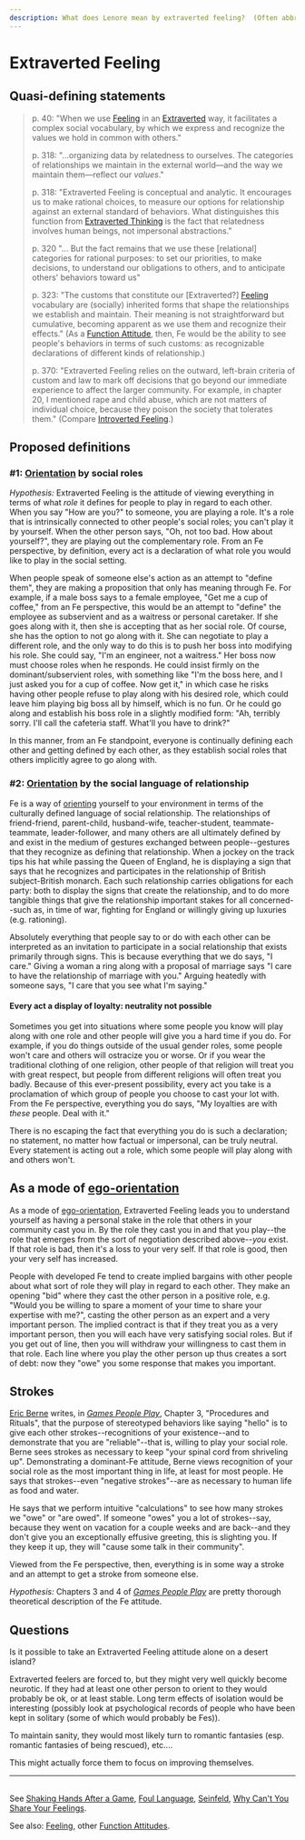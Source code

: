 ```yaml
---
description: What does Lenore mean by extraverted feeling?  (Often abbreviated "Fe".)
---
```


# Extraverted Feeling

## Quasi-defining statements

> p. 40: "When we use [Feeling](./) in an [Extraverted](broken-reference) way, it facilitates a complex social vocabulary, by which we express and recognize the values we hold in common with others."
>
> p. 318: "...organizing data by relatedness to ourselves. The categories of relationships we maintain in the external world—and the way we maintain them—reflect our _values_."
>
> p. 318: "Extraverted Feeling is conceptual and analytic. It encourages us to make rational choices, to measure our options for relationship against an external standard of behaviors. What distinguishes this function from [Extraverted Thinking](../thinking/extraverted-thinking.md) is the fact that relatedness involves human beings, not impersonal abstractions."
>
> p. 320 "... But the fact remains that we use these \[relational] categories for rational purposes: to set our priorities, to make decisions, to understand our obligations to others, and to anticipate others' behaviors toward us"
>
> p. 323: "The customs that constitute our \[Extraverted?] [Feeling](./) vocabulary are (socially) inherited forms that shape the relationships we establish and maintain. Their meaning is not straightforward but cumulative, becoming apparent as we use them and recognize their effects." (As a [Function Attitude](../../), then, Fe would be the ability to see people's behaviors in terms of such customs: as recognizable declarations of different kinds of relationship.)
>
> p. 370: "Extraverted Feeling relies on the outward, left-brain criteria of custom and law to mark off decisions that go beyond our immediate experience to affect the larger community. For example, in chapter 20, I mentioned rape and child abuse, which are not matters of individual choice, because they poison the society that tolerates them." (Compare [Introverted Feeling](introverted-feeling.md).)

## Proposed definitions

### #1: [Orientation](../../../../sign-interpretation/orienting/) by social roles

_Hypothesis:_ Extraverted Feeling is the attitude of viewing everything in terms of what _role_ it defines for people to play in regard to each other. When you say "How are you?" to someone, you are playing a role. It's a role that is intrinsically connected to other people's social roles; you can't play it by yourself. When the other person says, "Oh, not too bad. How about yourself?", they are playing out the complementary role. From an Fe perspective, by definition, every act is a declaration of what role you would like to play in the social setting.

When people speak of someone else's action as an attempt to "define them", they are making a proposition that only has meaning through Fe. For example, if a male boss says to a female employee, "Get me a cup of coffee," from an Fe perspective, this would be an attempt to "define" the employee as subservient and as a waitress or personal caretaker. If she goes along with it, then she is accepting that as her social role. Of course, she has the option to not go along with it. She can negotiate to play a different role, and the only way to do this is to push her boss into modifying his role. She could say, "I'm an engineer, not a waitress." Her boss now must choose roles when he responds. He could insist firmly on the dominant/subservient roles, with something like "I'm the boss here, and I just asked you for a cup of coffee. Now get it," in which case he risks having other people refuse to play along with his desired role, which could leave him playing big boss all by himself, which is no fun. Or he could go along and establish his boss role in a slightly modified form: "Ah, terribly sorry. I'll call the cafeteria staff. What'll you have to drink?"

In this manner, from an Fe standpoint, everyone is continually defining each other and getting defined by each other, as they establish social roles that others implicitly agree to go along with.

### #2: [Orientation](../../../../sign-interpretation/orienting/) by the social language of relationship

Fe is a way of [orienting](../../../../sign-interpretation/orienting/) yourself to your environment in terms of the culturally defined language of social relationship. The relationships of friend-friend, parent-child, husband-wife, teacher-student, teammate-teammate, leader-follower, and many others are all ultimately defined by and exist in the medium of gestures exchanged between people--gestures that they recognize as defining that relationship. When a jockey on the track tips his hat while passing the Queen of England, he is displaying a sign that says that he recognizes and participates in the relationship of British subject-British monarch. Each such relationship carries obligations for each party: both to display the signs that create the relationship, and to do more tangible things that give the relationship important stakes for all concerned--such as, in time of war, fighting for England or willingly giving up luxuries (e.g. rationing).

Absolutely everything that people say to or do with each other can be interpreted as an invitation to participate in a social relationship that exists primarily through signs. This is because everything that we do says, "I care." Giving a woman a ring along with a proposal of marriage says "I care to have the relationship of marriage with you." Arguing heatedly with someone says, "I care that you see what I'm saying."

#### Every act a display of loyalty: neutrality not possible

Sometimes you get into situations where some people you know will play along with one role and other people will give you a hard time if you do. For example, if you do things outside of the usual gender roles, some people won't care and others will ostracize you or worse. Or if you wear the traditional clothing of one religion, other people of that religion will treat you with great respect, but people from different religions will often treat you badly. Because of this ever-present possibility, every act you take is a proclamation of which group of people you choose to cast your lot with. From the Fe perspective, everything you do says, "My loyalties are with _these_ people. Deal with it."

There is no escaping the fact that everything you do is such a declaration; no statement, no matter how factual or impersonal, can be truly neutral. Every statement is acting out a role, which some people will play along with and others won't.

## As a mode of [ego-orientation](../../../../sign-interpretation/orienting/ego-orientation.md)

As a mode of [ego-orientation](../../../../sign-interpretation/orienting/ego-orientation.md), Extraverted Feeling leads you to understand yourself as having a personal stake in the role that others in your community cast you in. By the role they cast you in and that you play--the role that emerges from the sort of negotiation described above--_you_ exist. If that role is bad, then it's a loss to your very self. If that role is good, then your very self has increased.

People with developed Fe tend to create implied bargains with other people about what sort of role they will play in regard to each other. They make an opening "bid" where they cast the other person in a positive role, e.g. "Would you be willing to spare a moment of your time to share your expertise with me?", casting the other person as an expert and a very important person. The implied contract is that if they treat you as a very important person, then you will each have very satisfying social roles. But if you get out of line, then you will withdraw your willingness to cast them in that role. Each line where you play the other person up thus creates a sort of debt: now they "owe" you some response that makes you important.

## Strokes

[Eric Berne](https://web.archive.org/web/20071014041625/http://greenlightwiki.com/lenore-exegesis/Eric_Berne) writes, in [_Games People Play_](http://www.amazon.com/Games-People-Play-Transactional-Analysis/dp/0345410033), Chapter 3, "Procedures and Rituals", that the purpose of stereotyped behaviors like saying "hello" is to give each other strokes--recognitions of your existence--and to demonstrate that you are "reliable"--that is, willing to play your social role. Berne sees strokes as necessary to keep "your spinal cord from shriveling up". Demonstrating a dominant-Fe attitude, Berne views recognition of your social role as the most important thing in life, at least for most people. He says that strokes--even "negative strokes"--are as necessary to human life as food and water.

He says that we perform intuitive "calculations" to see how many strokes we "owe" or "are owed". If someone "owes" you a lot of strokes--say, because they went on vacation for a couple weeks and are back--and they don't give you an exceptionally effusive greeting, this is slighting you. If they keep it up, they will "cause some talk in their community".

Viewed from the Fe perspective, then, everything is in some way a stroke and an attempt to get a stroke from someone else.

_Hypothesis:_ Chapters 3 and 4 of [_Games People Play_](http://www.amazon.com/Games-People-Play-Transactional-Analysis/dp/0345410033) are pretty thorough theoretical description of the Fe attitude.

## Questions

Is it possible to take an Extraverted Feeling attitude alone on a desert island?

Extraverted feelers are forced to, but they might very well quickly become neurotic. If they had at least one other person to orient to they would probably be ok, or at least stable. Long term effects of isolation would be interesting (possibly look at psychological records of people who have been kept in solitary (some of which would probably be Fes)).

To maintain sanity, they would most likely turn to romantic fantasies (esp. romantic fantasies of being rescued), etc....

This might actually force them to focus on improving themselves.

***

\
See [Shaking Hands After a Game](https://web.archive.org/web/20071014114807/http://greenlightwiki.com/lenore-exegesis/Shaking_Hands_After_a_Game), [Foul Language](https://web.archive.org/web/20071014114742/http://greenlightwiki.com/lenore-exegesis/Foul_Language), [Seinfeld](https://web.archive.org/web/20071014043637/http://greenlightwiki.com/lenore-exegesis/Seinfeld), [Why Can't You Share Your Feelings](../../../../far-flung-explorations/why-cant-you-share-your-feelings.md).

See also: [Feeling](./), other [Function Attitudes](../../).
